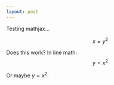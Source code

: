 ```yaml
---
layout: post
---
```


Testing mathjax...

$$ x = y^2 $$

Does this work? In line math: $$ y=x^2$$

Or maybe $y=x^2$.